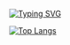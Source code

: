 [![Typing SVG](https://readme-typing-svg.herokuapp.com?color=%2336BCF7&lines=Welcome+to+my+git+page)](https://git.io/typing-svg)  

[![Top Langs](https://github-readme-stats.vercel.app/api/top-langs/?username=anuraghazra&layout=compact)](https://github.com/anuraghazra/github-readme-stats)


